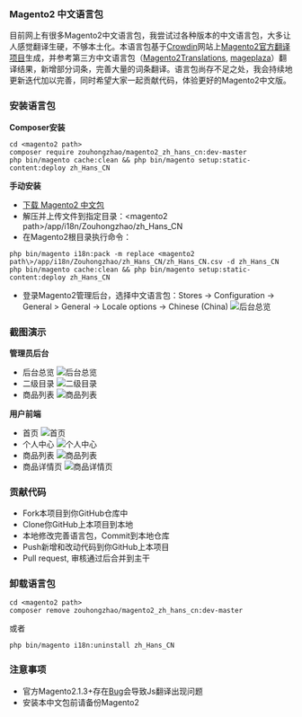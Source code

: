 ### Magento2 中文语言包
目前网上有很多Magento2中文语言包，我尝试过各种版本的中文语言包，大多让人感觉翻译生硬，不够本土化。本语言包基于[Crowdin](https://crowdin.com/)网站上[Magento2官方翻译项目](https://crowdin.com/project/magento-2/zh-CN)生成，并参考第三方中文语言包（[Magento2Translations](https://github.com/Magento2Translations/language_zh_hans_cn), [mageplaza](https://github.com/mageplaza/magento-2-chinese-language-pack)）翻译结果，新增部分词条，完善大量的词条翻译。语言包尚存不足之处，我会持续地更新迭代加以完善，同时希望大家一起贡献代码，体验更好的Magento2中文版。

### 安装语言包
**Composer安装**
```
cd <magento2 path>
composer require zouhongzhao/magento2_zh_hans_cn:dev-master
php bin/magento cache:clean && php bin/magento setup:static-content:deploy zh_Hans_CN
```
**手动安装**
- [下载 Magento2 中文包](https://github.com/zouhongzhao/magento2_zh_hans_cn/archive/master.zip)
- 解压并上传文件到指定目录：\<magento2 path\>/app/i18n/Zouhongzhao/zh_Hans_CN
- 在Magento2根目录执行命令：
```
php bin/magento i18n:pack -m replace <magento2 path\>/app/i18n/Zouhongzhao/zh_Hans_CN/zh_Hans_CN.csv -d zh_Hans_CN
php bin/magento cache:clean && php bin/magento setup:static-content:deploy zh_Hans_CN
```
- 登录Magento2管理后台，选择中文语言包：Stores -> Configuration -> General > General -> Locale options -> Chinese (China)
![后台总览](http://i.imgur.com/1zS25hH.png)

### 截图演示
**管理员后台**
- 后台总览
![后台总览](http://i.imgur.com/dc6h7iV.png)
- 二级目录
![二级目录](http://i.imgur.com/ocvTAlt.png)
- 商品列表
![商品列表](http://i.imgur.com/hVlMnrm.png)

**用户前端**
- 首页
![首页](http://i.imgur.com/tKuVJO4.png)
- 个人中心
![个人中心](http://i.imgur.com/FYGpSfB.png)
- 商品列表
![商品列表](http://i.imgur.com/GXnGFvQ.png)
- 商品详情页
![商品详情页](http://i.imgur.com/2CAWCk4.png)

### 贡献代码
- Fork本项目到你GitHub仓库中
- Clone你GitHub上本项目到本地
- 本地修改完善语言包，Commit到本地仓库
- Push新增和改动代码到你GitHub上本项目
- Pull request, 审核通过后合并到主干

### 卸载语言包
```
cd <magento2 path>
composer remove zouhongzhao/magento2_zh_hans_cn:dev-master
```
或者
```
php bin/magento i18n:uninstall zh_Hans_CN
```

### 注意事项
- 官方Magento2.1.3+存在[Bug](https://github.com/magento/magento2/issues/7862)会导致Js翻译出现问题
- 安装本中文包前请备份Magento2
